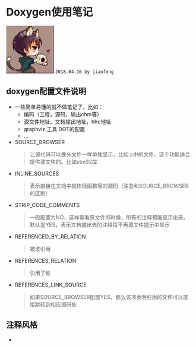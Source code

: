 # **Doxygen使用笔记**
![apaki](../../apaki.jpg)
`2018.04.16 by jianfeng`

## doxygen配置文件说明
- 一些简单易懂的就不做笔记了，比如：
    - 编码（工程，源码，输出chm等）
    - 源文件地址，文档输出地址，hhc地址
    - graphviz 工具 DOT的配置
    - ...
- SOURCE_BROWSER
    > 让源代码可以像头文件一样单独显示，比如.c中的文件。这个功能适合提供源文件的。比如stm32库
- INLINE_SOURCES
    > 表示直接在文档中就体现函数等的源码（注意和SOURCE_BROWSER的区别）
- STRIP_CODE_COMMENTS
    > 一般配置为NO，这样查看原文件的时候，所有的注释都能显示出来。默认是YES，表示文档摘出去的注释将不再源文件提示中显示
- REFERENCED_BY_RELATION
    > 被谁引用
- REFERENCES_RELATION
    > 引用了谁
- REFERENCES_LINK_SOURCE
    > 如果SOURCE_BROWSER配置YES，那么该项表明引用的文件可以直接跳转到相应源码处

## 注释风格
- 
